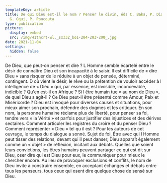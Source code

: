 ```yaml
---
templateKey: article
title: De qui Dieu est-il le nom ? Penser le divin, éds C. Baka, P. Diarra, O.
  G. Ogui, P. Poucouta
type: publication
picture:
  display: embed
  src: /img/41tncrt-wl._sx332_bo1-204-203-200_.jpg
date: 2021-11-04
settings:
  hidden: false
---
```

De Dieu, que peut-on penser et dire ? L Homme semble écartelé entre le désir de connaître Dieu et son incapacité à le saisir. Il est difficile de « dire Dieu » sans risquer de le réduire à un objet de pensée, déterminé, contingent. D où vient le désir, le rêve ou la prétention de vouloir accéder à l intelligence de « Dieu » qui, par essence, est invisible, inconcevable, indicible ? Qu'en est-il en Afrique ? Si l être humain tue « au nom de Dieu », de quel Dieu s agit-il ? Ce Dieu peut-il être présenté comme Amour, Paix et Miséricorde ? Dieu est invoqué pour diverses causes et situations, pour mieux aimer son prochain, défendre des dogmes et les critiquer. En son nom, la personne humaine réclame plus de liberté, pour penser sa foi, tendre vers « la Vérité » et parfois pour justifier des injustices et des dérives sectaires. Comment articuler les registres du croire et du penser Dieu ? Comment représenter « Dieu » tel qu il est ? Pour les auteurs de cet ouvrage, le temps du dialogue a sonné. Sujet de foi, Être avec qui l Homme peut tisser des relations, devant qui il peut danser, Dieu apparaît également comme un « objet » de réflexion, incitant aux débats. Quelles que soient leurs convictions, les êtres humains peuvent partager ce qui est dit sur Dieu, oser dire qui est Dieu pour eux, le communiquer pour mieux le chercher encore. Au lieu de provoquer exclusions et conflits, le nom de Dieu invite à construire ensemble, en acceptant échanges et débats entre tous les penseurs, tous ceux qui osent dire quelque chose de sensé sur Dieu.